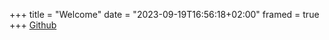 +++
title = "Welcome"
date = "2023-09-19T16:56:18+02:00"
framed = true
+++
[Github](https://github.com/Yodale1000)